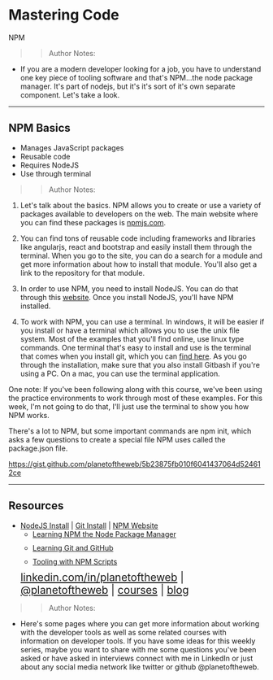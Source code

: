 
<!-- .slide: data-state="title" -->

# Mastering Code
NPM

> >Author Notes:
- If you are a modern developer looking for a job, you have to understand one key piece of tooling software and that's NPM...the node package manager. It's part of nodejs, but it's it's sort of it's own separate component. Let's take a look.

---

## NPM Basics

<ul>
  <li class="fragment">Manages JavaScript packages</li>
  <li class="fragment">Reusable code</li>
  <li class="fragment">Requires NodeJS</li>
  <li class="fragment">Use through terminal</li>
</ul>

> >Author Notes:

1. Let's talk about the basics. NPM allows you to create or use a variety of packages available to developers on the web. The main website where you can find these packages is [npmjs.com](https://www.npmjs.com/).

2. You can find tons of reusable code including frameworks and libraries like angularjs, react and bootstrap and easily install them through the terminal. When you go to the site, you can do a search for a module and get more information about how to install that module. You'll also get a link to the repository for that module.

3. In order to use NPM, you need to install NodeJS. You can do that through this [website](https://nodejs.org/en/). Once you install NodeJS, you'll have NPM installed.

4. To work with NPM, you can use a terminal. In windows, it will be easier if you install or have a terminal which allows you to use the unix file system. Most of the examples that you'll find online, use linux type commands. One terminal that's easy to install and use is the terminal that comes when you install git, which you can [find here]( https://git-scm.com/). As you go through the installation, make sure that you also install Gitbash if you're using a PC. On a mac, you can use the terminal application.

One note: If you've been following along with this course, we've been using the practice environments to work through most of these examples. For this week, I'm not going to do that, I'll just use the terminal to show you how NPM works.

There's a lot to NPM, but some important commands are npm init, which asks a few questions to create a special file NPM uses called the package.json file.


https://gist.github.com/planetoftheweb/5b23875fb010f6041437064d524612ce

---
## Resources
<ul>
  <li><a href="https://nodejs.org/en/">NodeJS Install</a> | <a href="https://git-scm.com/">Git Install</a> | <a href="https://www.npmjs.com/">NPM Website</a></li>
  <li style="list-style: none;">
    <ul>
      <li style="margin-bottom: 10px"><a href="https://www.linkedin.com/learning/learning-npm-the-node-package-manager-2">Learning NPM the Node Package Manager</a></li>
      <li style="margin-bottom: 10px"><a href="https://www.linkedin.com/learning/learning-git-and-github">Learning Git and GitHub</a></li>
      <li style="margin-bottom: 10px"><a href="https://www.linkedin.com/learning/tooling-with-npm-scripts">Tooling with NPM Scripts</a></li>
    </ul>
  <li style="list-style: none; font-size: 1.3rem;"><a href="hhttps://www.linkedin.com/in/planetoftheweb">linkedin.com/in/planetoftheweb</a> | <a href="https://www.twitter.com/planetoftheweb">@planetoftheweb</a> | <a href="https://www.linkedin.com/learning/instructors/ray-villalobos">courses</a> | <a href="https://raybo.org">blog</a></li>
</ul>

>> Author Notes:
- Here's some pages where you can get more information about working with the developer tools as well as some related courses with information on developer tools. If you have some ideas for this weekly series, maybe you want to share with me some questions you've been asked or have asked in interviews connect with me in LinkedIn or just about any social media network like twitter or github @planetoftheweb.
